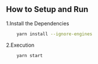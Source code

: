 ## How to Setup and Run

1.Install the Dependencies

```sh
    yarn install --ignore-engines
```

2.Execution

```sh
    yarn start
```
